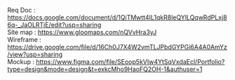 Req Doc : https://docs.google.com/document/d/1QiTMwtt4IL1qkR8leQYlLQqwRdPLxj86q-_JaOLRTjE/edit?usp=sharing <br>
Site map : https://www.gloomaps.com/nQVvHra3yJ <br>
Wireframe : https://drive.google.com/file/d/16Ch0J7X4W2vmTLJPbdGYPGi6A4A0AmYz/view?usp=sharing <br>
Mockup : https://www.figma.com/file/SEoop5kVIw4YtSqVxdaEcl/Portfolio?type=design&mode=design&t=exkcMho9HaoFQ2OH-1&authuser=1 <br>
